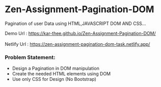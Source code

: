 # Zen-Assignment-Pagination-DOM

<p>Pagination of user Data using HTML,JAVASCRIPT DOM AND CSS...<p>

Demo Url : https://kar-thee.github.io/Zen-Assignment-Pagination-DOM/
<br><br>
Netlify Url : https://zen-assignment-pagination-dom-task.netlify.app/



<h3>Problem Statement:</h3>
<ul>
<li>Design a Pagination in DOM manipulation</li>
<li>Create the needed HTML elements using DOM</li>
<li>Use only CSS for Design (No Bootstrap) </li>
  </ul>
